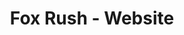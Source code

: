 ---
layout: project
primary: false
show: false
title: "Fox Rush - Website"
website: "#"
short_description: "Fox Rush's website"
types: 
  - "website"
platforms:
  - "web"
technologies:
  - "HTML 5 / CSS 3"
images:
  - "foxrush_website.jpg"
---